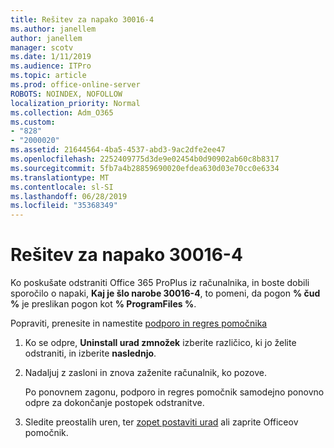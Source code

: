 ```yaml
---
title: Rešitev za napako 30016-4
ms.author: janellem
author: janellem
manager: scotv
ms.date: 1/11/2019
ms.audience: ITPro
ms.topic: article
ms.prod: office-online-server
ROBOTS: NOINDEX, NOFOLLOW
localization_priority: Normal
ms.collection: Adm_O365
ms.custom:
- "828"
- "2000020"
ms.assetid: 21644564-4ba5-4537-abd3-9ac2dfe2ee47
ms.openlocfilehash: 2252409775d3de9e02454b0d90902ab60c8b8317
ms.sourcegitcommit: 5fb7a4b28859690020efdea630d03e70cc0e6334
ms.translationtype: MT
ms.contentlocale: sl-SI
ms.lasthandoff: 06/28/2019
ms.locfileid: "35368349"
---
```

# <a name="solutions-for-error-30016-4"></a>Rešitev za napako 30016-4

Ko poskušate odstraniti Office 365 ProPlus iz računalnika, in boste dobili sporočilo o napaki, **Kaj je šlo narobe 30016-4**, to pomeni, da pogon **% čud %** je preslikan pogon kot **% ProgramFiles %**.
  
Popraviti, prenesite in namestite [podporo in regres pomočnika](https://aka.ms/SARA-OfficeUninstall-Alchemy)
  
1. Ko se odpre, **Uninstall urad zmnožek** izberite različico, ki jo želite odstraniti, in izberite **naslednjo**.

2. Nadaljuj z zasloni in znova zaženite računalnik, ko pozove.

    Po ponovnem zagonu, podporo in regres pomočnik samodejno ponovno odpre za dokončanje postopek odstranitve.

3. Sledite preostalih uren, ter [zopet postaviti urad](https://portal.office.com/OLS/MySoftware.aspx) ali zaprite Officeov pomočnik.
